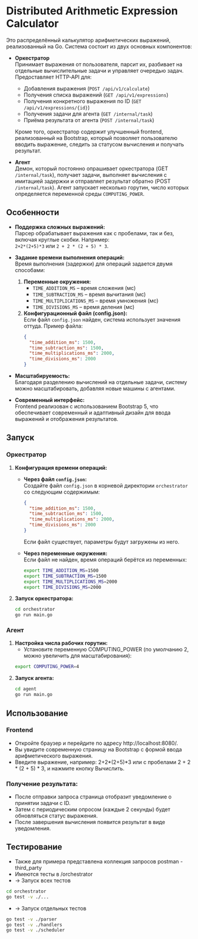 # Distributed Arithmetic Expression Calculator

Это распределённый калькулятор арифметических выражений, реализованный на Go. Система состоит из двух основных компонентов:

- **Оркестратор**  
  Принимает выражения от пользователя, парсит их, разбивает на отдельные вычислительные задачи и управляет очередью задач. Предоставляет HTTP‑API для:
    - Добавления выражения (`POST /api/v1/calculate`)
    - Получения списка выражений (`GET /api/v1/expressions`)
    - Получения конкретного выражения по ID (`GET /api/v1/expressions/{id}`)
    - Получения задачи для агента (`GET /internal/task`)
    - Приёма результата от агента (`POST /internal/task`)

  Кроме того, оркестратор содержит улучшенный frontend, реализованный на Bootstrap, который позволяет пользователю вводить выражение, следить за статусом вычисления и получать результат.

- **Агент**  
  Демон, который постоянно опрашивает оркестратора (GET `/internal/task`), получает задачи, выполняет вычисления с имитацией задержки и отправляет результат обратно (POST `/internal/task`). Агент запускает несколько горутин, число которых определяется переменной среды `COMPUTING_POWER`.

## Особенности

- **Поддержка сложных выражений:**  
  Парсер обрабатывает выражения как с пробелами, так и без, включая круглые скобки. Например:  
  `2+2*(2+5)*3` или `2 + 2 * (2 + 5) * 3`.

- **Задание времени выполнения операций:**  
  Время выполнения (задержки) для операций задается двумя способами:
    1. **Переменные окружения:**
        - `TIME_ADDITION_MS` – время сложения (мс)
        - `TIME_SUBTRACTION_MS` – время вычитания (мс)
        - `TIME_MULTIPLICATIONS_MS` – время умножения (мс)
        - `TIME_DIVISIONS_MS` – время деления (мс)
    2. **Конфигурационный файл (config.json):**  
       Если файл `config.json` найден, система использует значения оттуда. Пример файла:
       ```json
       {
         "time_addition_ms": 1500,
         "time_subtraction_ms": 1500,
         "time_multiplications_ms": 2000,
         "time_divisions_ms": 2000
       }
       ```

- **Масштабируемость:**  
  Благодаря разделению вычислений на отдельные задачи, систему можно масштабировать, добавляя новые машины с агентами.

- **Современный интерфейс:**  
  Frontend реализован с использованием Bootstrap 5, что обеспечивает современный и адаптивный дизайн для ввода выражений и отображения результатов.

## Запуск

### Оркестратор

1. **Конфигурация времени операций:**
    - **Через файл `config.json`:**  
      Создайте файл `config.json` в корневой директории `orchestrator` со следующим содержимым:
      ```json
      {
        "time_addition_ms": 1500,
        "time_subtraction_ms": 1500,
        "time_multiplications_ms": 2000,
        "time_divisions_ms": 2000
      }
      ```
      Если файл существует, параметры будут загружены из него.

    - **Через переменные окружения:**  
      Если файл не найден, время операций берётся из переменных:
      ```bash
      export TIME_ADDITION_MS=1500
      export TIME_SUBTRACTION_MS=1500
      export TIME_MULTIPLICATIONS_MS=2000
      export TIME_DIVISIONS_MS=2000
      ```

2. **Запуск оркестратора:**
   ```bash
   cd orchestrator
   go run main.go

### Агент

1. **Настройка числа рабочих горутин:**
    - Установите переменную COMPUTING_POWER (по умолчанию 2, можно увеличить для масштабирования):
   ```bash
   export COMPUTING_POWER=4
   ```
2. **Запуск агента:**
    ```bash
    cd agent
    go run main.go
    ```
## Использование

### Frontend
* Откройте браузер и перейдите по адресу http://localhost:8080/.
* Вы увидите современную страницу на Bootstrap с формой ввода арифметического выражения.
* Введите выражение, например: 2+2*(2+5)*3 или с пробелами 2 + 2 * (2 + 5) * 3, и нажмите кнопку Вычислить.

### Получение результата:
* После отправки запроса страница отобразит уведомление о принятии задачи с ID.
* Затем с периодическим опросом (каждые 2 секунды) будет обновляться статус выражения.
* После завершения вычисления появится результат в виде уведомления.

## Тестирование
* Также для примера представлена коллекция запросов postman - third_party
* Имеются тесты в /orchestrator
* -> Запуск всех тестов
```bash
cd orchestrator
go test -v ./...
```
* -> Запуск отдельных тестов
```bash
go test -v ./parser
go test -v ./handlers
go test -v ./scheduler
```